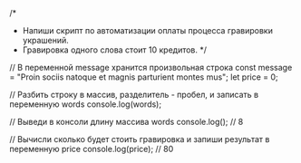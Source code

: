 /*
* Напиши скрипт по автоматизации оплаты процесса гравировки украшений.
* Гравировка одного слова стоит 10 кредитов.
*/

// В переменной message хранится произвольная строка
const message = "Proin sociis natoque et magnis parturient montes mus";
let price = 0;

// Разбить строку в массив, разделитель - пробел, и записать в переменную words
console.log(words);

// Выведи в консоли длину массива words
console.log(); // 8

// Вычисли сколько будет стоить гравировка и запиши результат в переменную price
console.log(price); // 80
